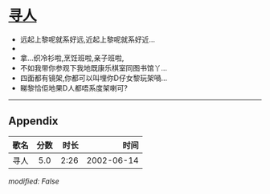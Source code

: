 # [寻人](https://music.163.com/song?id=67039)

* 远起上黎呢就系好远,近起上黎呢就系好近…
* 
* 拿…织冷衫啦,烹饪班啦,亲子班啦,
* 不如我带你参观下我地既康乐棋室同图书馆丫…
* 四面都有镜架,你都可以叫埋你D仔女黎玩架喎…
* 睇黎恰佢地果D人都唔系度架喇可?


---

## Appendix

|歌名|分数|时长|时间|
|:---|:---:|---:|---:|
|寻人|5.0|2:26|2002-06-14

*modified: False*